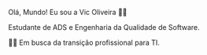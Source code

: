 Olá, Mundo! Eu sou a Vic Oliveira 🎈🎈

Estudante de ADS e Engenharia da Qualidade de Software.

🧗‍♀️ Em busca da transição profissional para TI.



